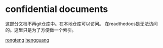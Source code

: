 confidential documents
=======================
这部分文档不再git仓库中。在本地仓库可以访问。 在readthedocs是无法访问的。这里只是为了方便做一个索引。

[rongteng](bs/confidential_nic_rongteng.md)
[hengguang](bs/confidential_nic_hengguang.md)
